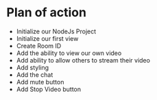 # Plan of action

- Initialize our NodeJs Project
- Initialize our first view
- Create Room ID
- Add the ability to view our own video
- Add ability to allow others to stream their video
- Add styling
- Add the chat
- Add mute button
- Add Stop Video button